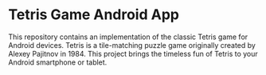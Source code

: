 # Tetris Game Android App

This repository contains an implementation of the classic Tetris game for Android devices. Tetris is a tile-matching puzzle game originally created by Alexey Pajitnov in 1984. This project brings the timeless fun of Tetris to your Android smartphone or tablet.


